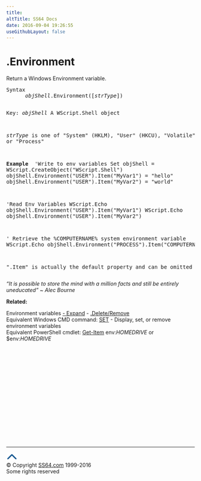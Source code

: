 ```yaml
---
title:
altTitle: SS64 Docs
date: 2016-09-04 19:26:55
useGithubLayout: false
---
```

<!-- #BeginLibraryItem "/Library/head_vb.lbi" --><!-- #EndLibraryItem --><h1>.Environment </h1> 
<p>Return a Windows Environment variable.</p>
<pre>Syntax 
      <i>objShell</i>.Environment([<i>strType</i>]) 

Key:
   <i>objShell</i>   A WScript.Shell object 

   <i>strType</i> is one of
      "System" (HKLM),
      "User"   (HKCU),
      "Volatile" or "Process"

<b>Example
</b>
'Write to env variables
Set objShell = WScript.CreateObject("WScript.Shell")
objShell.Environment("USER").Item("MyVar1") = "hello"
objShell.Environment("USER").Item("MyVar2") = "world"

'Read Env Variables
WScript.Echo objShell.Environment("USER").Item("MyVar1")
WScript.Echo objShell.Environment("USER").Item("MyVar2") 

' Retrieve the %COMPUTERNAME% system environment variable
WScript.Echo objShell.Environment("PROCESS").Item("COMPUTERNAME") 

".Item" is actually the default property and can be omitted</pre>
<p class="quote"><i>“It is possible to store the mind with a million facts and still be entirely uneducated” ~ Alec Bourne</i></p>
<p><b>Related:</b></p>
<p><span class="body">Environment</span> variables <a href="envexpand.html">- Expand</a> - <a href="envrm.html">.Delete/Remove</a><br>
Equivalent Windows CMD command: <a href="../nt/set.html">SET</a> - Display, set, or remove environment 
variables<br>
Equivalent PowerShell cmdlet: <a href="../ps/get-item.html">Get-Item</a> <span class="code">env:<i>HOMEDRIVE</i></span> or <span class="code">$env:<i>HOMEDRIVE</i> </span></p><!-- #BeginLibraryItem "/Library/foot_vb.lbi" --><p>
<!-- VB300 -->
<ins class="adsbygoogle" style="display:inline-block;width:300px;height:250px" data-ad-client="ca-pub-6140977852749469" data-ad-slot="1683739502"></ins>
<script>
(adsbygoogle = window.adsbygoogle || []).push({});
</script></p>
<hr>
<div id="bl" class="footer"><a href="env.html#"><img src="../images/top.png" width="30" height="22" alt="Back to the Top"></a></div>
<div id="br" class="footer, tagline">© Copyright <a href="http://ss64.com/">SS64.com</a> 1999-2016<br>
Some rights reserved</div><!-- #EndLibraryItem -->

